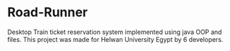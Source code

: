 # Road-Runner
Desktop Train ticket reservation system implemented using java OOP and files.
This project was made for Helwan University Egypt by 6 developers.
